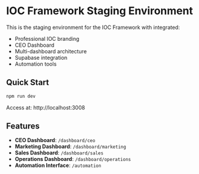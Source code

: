 # IOC Framework Staging Environment

This is the staging environment for the IOC Framework with integrated:
- Professional IOC branding
- CEO Dashboard
- Multi-dashboard architecture  
- Supabase integration
- Automation tools

## Quick Start

```bash
npm run dev
```

Access at: http://localhost:3008

## Features

- **CEO Dashboard**: `/dashboard/ceo`
- **Marketing Dashboard**: `/dashboard/marketing`
- **Sales Dashboard**: `/dashboard/sales`
- **Operations Dashboard**: `/dashboard/operations`
- **Automation Interface**: `/automation`
